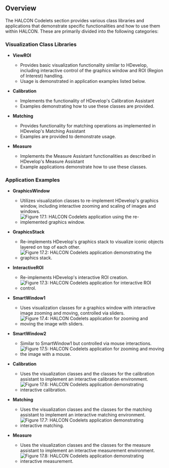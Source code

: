 ## Overview

The HALCON Codelets section provides various class libraries and applications that demonstrate specific functionalities and how to use them within HALCON. These are primarily divided into the following categories:

### Visualization Class Libraries

- **ViewROI**
  - Provides basic visualization functionality similar to HDevelop, including interactive control of the graphics window and ROI (Region of Interest) handling.
  - Usage is demonstrated in application examples listed below.

- **Calibration**
  - Implements the functionality of HDevelop's Calibration Assistant 
  - Examples demonstrating how to use these classes are provided.

- **Matching**
  - Provides functionality for matching operations as implemented in HDevelop's Matching Assistant 
  - Examples are provided to demonstrate usage.

- **Measure**
  - Implements the Measure Assistant functionalities as described in HDevelop's Measure Assistant 
  - Example applications demonstrate how to use these classes.

### Application Examples

- **GraphicsWindow**
  - Utilizes visualization classes to re-implement HDevelop's graphics window, including interactive zooming and scaling of images and windows.
  - ![Figure 17.1: HALCON Codelets application using the re-implemented graphics window.](Image_document/codelets_graphicswindow_app.png)

- **GraphicsStack**
  - Re-implements HDevelop's graphics stack to visualize iconic objects layered on top of each other.
  - ![Figure 17.2: HALCON Codelets application demonstrating the graphics stack.](Image_document/codelets_graphicsstack_app.png)

- **InteractiveROI**
  - Re-implements HDevelop's interactive ROI creation.
  - ![Figure 17.3: HALCON Codelets application for interactive ROI control.](Image_document/codelets_interactiveroi_app.png)

- **SmartWindow1**
  - Uses visualization classes for a graphics window with interactive image zooming and moving, controlled via sliders.
  - ![Figure 17.4: HALCON Codelets application for zooming and moving the image with sliders.](Image_document/codelets_smartwindow1_app.png)

- **SmartWindow2**
  - Similar to SmartWindow1 but controlled via mouse interactions.
  - ![Figure 17.5: HALCON Codelets application for zooming and moving the image with a mouse.](Image_document/codelets_smartwindow2_app.png)

- **Calibration**
  - Uses the visualization classes and the classes for the calibration assistant to implement an interactive calibration environment.
  - ![Figure 17.6: HALCON Codelets application demonstrating interactive calibration.](Image_document/codelets_calibration_app.png)

- **Matching**
  - Uses the visualization classes and the classes for the matching assistant to implement an interactive matching environment.
  - ![Figure 17.7: HALCON Codelets application demonstrating interactive matching.](Image_document/codelets_matching_app.png)

- **Measure**
  - Uses the visualization classes and the classes for the measure assistant to implement an interactive measurement environment.
  - ![Figure 17.8: HALCON Codelets application demonstrating interactive measurement.](Image_document/codelets_measure_app.png)
